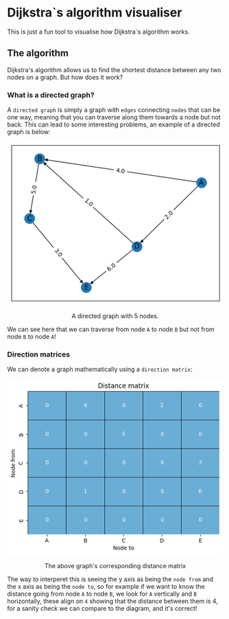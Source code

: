 # Dijkstra`s algorithm visualiser

This is just a fun tool to visualise how Dijkstra`s algorithm works.

## The algorithm

Dijkstra's algorithm allows us to find the shortest distance between any two nodes on a graph. But how does it work?

### What is a directed graph?

A `directed graph` is simply a graph with `edges` connecting `nodes` that can be one way, meaning that you can traverse along them towards a node but not back. This can lead to some interesting problems, an example of a directed graph is below:

<div style="text-align: center;">
  <img src="./images/graph.png" alt="Graph" />
  <p style="text-align: center;">A directed graph with 5 nodes.</p>
</div>

We can see here that we can traverse from node `A` to node `B` but not from node `B` to node `A`!

### Direction matrices

We can denote a graph mathematically using a `direction matrix`:

<div style="text-align: center;">
  <img src="images/distance_matrix.png" alt="Graph" />
  <p style="text-align: center;">The above graph's corresponding distance matrix</p>
</div>

The way to interperet this is seeing the y axis as being the `node from` and the x axis as being the `node to`, so for example if we want to know the distance going from node `A` to node `B`, we look for `A` vertically and `B` horizontally, these align on `4` showing that the distance between them is 4, for a sanity check we can compare to the diagram, and it's correct!